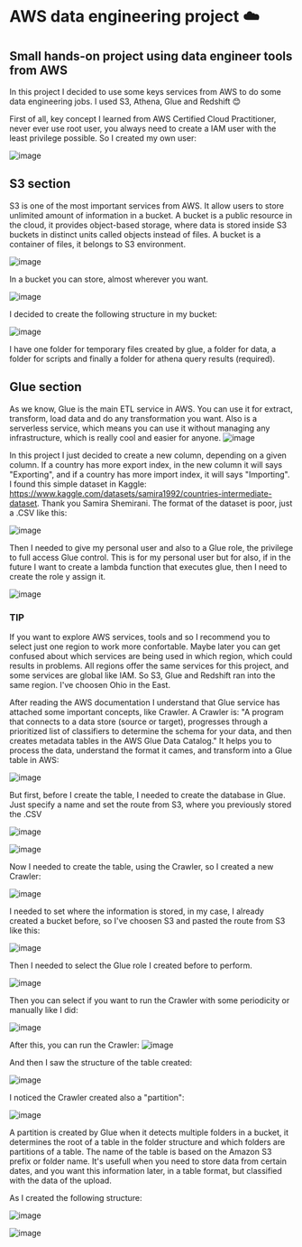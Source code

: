 # AWS data engineering project :cloud:
## __Small hands-on project using data engineer tools from AWS__

In this project I decided to use some keys services from AWS to do some data engineering jobs. I used S3, Athena, Glue and Redshift :blush:

First of all, key concept I learned from AWS Certified Cloud Practitioner, never ever use root user, you always need to create a IAM user with the least privilege possible. So I created my own user:

![image](https://github.com/emilianoregazzoni/AWSdataengineering/assets/20979227/22b0c5af-e091-448d-811b-d716a233c86f)

## __S3 section__
S3 is one of the most important services from AWS. It allow users to store unlimited amount of information in a bucket. A bucket is a public resource in the cloud, it provides object-based storage, where data is stored inside S3 buckets in distinct units called objects instead of files. A bucket is a container of files, it belongs to S3 environment.

![image](https://github.com/emilianoregazzoni/AWSdataengineering/assets/20979227/50dba1db-2cdf-4f38-9e5e-a99c23b0b607)

In a bucket you can store, almost wherever you want.

![image](https://github.com/emilianoregazzoni/AWSdataengineering/assets/20979227/11f18758-3734-40a9-9c7b-6b76dcd7bf94)



I decided to create the following structure in my bucket:

![image](https://github.com/emilianoregazzoni/AWSdataengineering/assets/20979227/10bec00a-532f-4604-8aed-a9fe7f0efdbb)

I have one folder for temporary files created by glue, a folder for data, a folder for scripts and finally a folder for athena query results (required).

## __Glue section__
As we know, Glue is the main ETL service in AWS. You can use it for extract, transform, load data and do any transformation you want. Also is a serverless service, which means you can use it without managing any infrastructure, which is really cool and easier for anyone.
![image](https://github.com/emilianoregazzoni/AWSdataengineering/assets/20979227/5e549d59-a4f8-4197-851d-315ccaf664c6)

In this project I just decided to create a new column, depending on a given column. If a country has more export index, in the new column it will says "Exporting", and if a country has more import index, it will says "Importing".
I found this simple dataset in Kaggle: https://www.kaggle.com/datasets/samira1992/countries-intermediate-dataset. Thank you Samira Shemirani.
The format of the dataset is poor, just a .CSV like this:

![image](https://github.com/emilianoregazzoni/AWSdataengineering/assets/20979227/21f8c1bd-a40d-439c-977c-e2ea25669ea9)

Then I needed to give my personal user and also to a Glue role, the privilege to full access Glue control. This is for my personal user but for also, if in the future I want to create a lambda function that executes glue, then I need to create the role y assign it.

![image](https://github.com/emilianoregazzoni/AWSdataengineering/assets/20979227/a2c1f901-e168-436b-a484-010b8d619c0b)

### TIP
If you want to explore AWS services, tools and so I recommend you to select just one region to work more confortable. Maybe later you can get confused about which services are being used in which region, which  could results in problems. All regions offer the same services for this project, and some services are global like IAM. So S3, Glue and Redshift ran into the same region. I've choosen Ohio in the East.

After reading the AWS documentation I understand that Glue service has attached some important concepts, like Crawler. A Crawler is: "A program that connects to a data store (source or target), progresses through a prioritized list of classifiers to determine the schema for your data, and then creates metadata tables in the AWS Glue Data Catalog."
It helps you to process the data, understand the format it cames, and transform into a Glue table in AWS:

![image](https://github.com/emilianoregazzoni/AWSdataengineering/assets/20979227/e8cf331d-b41f-4878-9e90-f70673dbe604)

But first, before I create the table, I needed to create the database in Glue. Just specify a name and set the route from S3, where you previously stored the .CSV

![image](https://github.com/emilianoregazzoni/AWSdataengineering/assets/20979227/ed7d84c6-f723-4f2a-aed3-6a56584022b0)


![image](https://github.com/emilianoregazzoni/AWSdataengineering/assets/20979227/974fba6b-419c-4b8f-a1b3-05b2ed392adc)

Now I needed to create the table, using the Crawler, so I created a new Crawler:

![image](https://github.com/emilianoregazzoni/AWSdataengineering/assets/20979227/3a02f74d-834f-448b-b52b-cfa9b9bd6e2d)

I needed to set where the information is stored, in my case, I already created a bucket before, so I've choosen S3 and pasted the route from S3 like this:

![image](https://github.com/emilianoregazzoni/AWSdataengineering/assets/20979227/2b15ce14-2ff0-492e-acee-18b5fc810bf1)


Then I needed to select the Glue role I created before to perform.

![image](https://github.com/emilianoregazzoni/AWSdataengineering/assets/20979227/88048070-e3b2-4906-a6a1-c160d7de2b46)

Then you can select if you want to run the Crawler with some periodicity or manually like I did:

![image](https://github.com/emilianoregazzoni/AWSdataengineering/assets/20979227/80306e31-817c-4c21-b188-e8ff0014760f)

After this, you can run the Crawler:
![image](https://github.com/emilianoregazzoni/AWSdataengineering/assets/20979227/c545f8d0-3622-4166-a761-3862bbbea144)

And then I saw the structure of the table created:

![image](https://github.com/emilianoregazzoni/AWSdataengineering/assets/20979227/3982da1e-54ca-4534-898e-d05c4f3e0b4e)

I noticed the Crawler created also a "partition":

![image](https://github.com/emilianoregazzoni/AWSdataengineering/assets/20979227/05842aae-10a9-41fe-9880-e18e17b880ad)

A partition is created by Glue when it detects multiple folders in a bucket, it determines the root of a table in the folder structure and which folders are partitions of a table. The name of the table is based on the Amazon S3 prefix or folder name. It's usefull when you need to store data from certain dates, and you want this information later, in a table format, but classified with the data of the upload.

As I created the following structure:

![image](https://github.com/emilianoregazzoni/AWSdataengineering/assets/20979227/8c7d541e-743d-4d2b-bf3c-c2ecf575bf30)

![image](https://github.com/emilianoregazzoni/AWSdataengineering/assets/20979227/82eca292-566e-460f-bcd1-ee61c9aa44f2)



